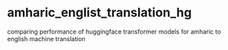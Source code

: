 # amharic_englist_translation_hg
comparing performance of huggingface transformer models for amharic to english machine translation
